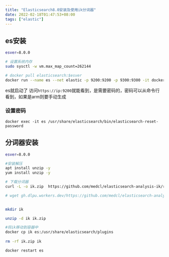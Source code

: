 ```yaml
---
title: "Elasticsearch8.0安装及使用ik分词器"
date: 2022-02-18T01:47:53+08:00
tags: ["elastic"]
---
```

## es安装
```sh
esver=8.0.0

# 设置系统内存
sudo sysctl -w vm.max_map_count=262144

# docker pull elasticsearch:$esver
docker run --name es --net elastic -p 9200:9200 -p 9300:9300 -it docker.elastic.co/elasticsearch/elasticsearch:8.0.0
```
es就启动了
访问`https://ip:9200`就能看到，是需要密码的，密码可以从命令行看到，如果是arm则要手动生成

### 设置密码
`docker exec -it es /usr/share/elasticsearch/bin/elasticsearch-reset-password
`



## 分词器安装
```sh
esver=8.0.0

#安装解压
apt install unzip -y
yum install unzip -y

# 下载分词器
curl -L -o ik.zip  https://github.com/medcl/elasticsearch-analysis-ik/releases/download/v$esver/elasticsearch-analysis-ik-$esver.zip

# wget gh.dlpu.workers.dev/https://github.com/medcl/elasticsearch-analysis-ik/releases/download/v$esver/elasticsearch-analysis-ik-$esver.zip

 
mkdir ik

unzip -d ik ik.zip

#将ik移动到容器中
docker cp ik es:/usr/share/elasticsearch/plugins
 
rm -rf ik.zip ik

docker restart es
```